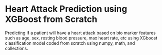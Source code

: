 # Heart Attack Prediction using XGBoost from Scratch
 
 Predicting if a patient will have a heart attack based on bio marker features such as age, sex, resting blood pressure, max heart rate, etc using XGboost classification model coded from scratch using numpy, math, and collections.
